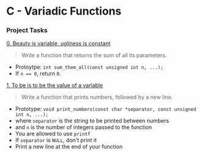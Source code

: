 # C - Variadic Functions

### Project Tasks
[0. Beauty is variable, ugliness is constant](./0-sum_them_all.c)
> Write a function that returns the sum of all its parameters.
- Protoytpe: `int sum_them_all(const unsigned int n, ...);`
- If `n == 0`, return `0`.

[1. To be is to be the value of a variable](./1-print_numbers.c)
> Write a function that prints numbers, followed by a new line.
- Prototype: `void print_numbers(const char *separator, const unsigned int n, ...);`
- where `separator` is the string to be printed between numbers
- and `n` is the number of integers passed to the function
- You are allowed to use `printf`
- If `separator` is `NULL`, don't print it
- Print a new line at the end of your function


